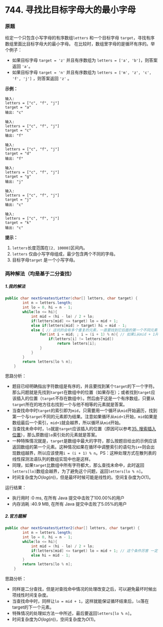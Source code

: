 # 744. 寻找比目标字母大的最小字母

### 原题
给定一个只包含小写字母的有序数组`letters` 和一个目标字母 `target`，寻找有序数组里面比目标字母大的最小字母。
在比较时，数组里字母的是循环有序的。举个例子：
- 如果目标字母 `target = 'z'` 并且有序数组为 `letters = ['a', 'b']`，则答案返回 `'a'`。
- 如果目标字母 `target = 'n'` 并且有序数组为 `letters = ['m', 'z', 'c', 'f', 'j']` ，则答案返回 `'z'` 。

**示例：**

```
输入:
letters = ["c", "f", "j"]
target = "a"
输出: "c"

输入:
letters = ["c", "f", "j"]
target = "c"
输出: "f"

输入:
letters = ["c", "f", "j"]
target = "d"
输出: "f"

输入:
letters = ["c", "f", "j"]
target = "g"
输出: "j"

输入:
letters = ["c", "f", "j"]
target = "j"
输出: "c"

输入:
letters = ["c", "f", "j"]
target = "k"
输出: "c"
```

**提示：**
1. `letters`长度范围在`[2, 10000]`区间内。
2. `letters` 仅由小写字母组成，最少包含两个不同的字母。
3. 目标字母`target` 是一个小写字母。

### 两种解法（均是基于二分查找）

##### 1.我的解法

```java
public char nextGreatestLetter(char[] letters, char target) {
        int n = letters.length;
        int lo = 0, hi = n - 1;
        while(lo <= hi){
            int mid = (hi - lo) / 2 + lo;
            if(letters[mid] <= target) lo = mid + 1;
            else if(letters[mid] > target) hi = mid - 1;
            else { // 这坑的会有多个重复的元素，一直要找到它后面的第一个不同元素
                for(int i = mid; ; i = (i + 1) % n){ // 如果i从mid + 1开始的话 mid刚好是最后一个索引 就会越界。
                    if(letters[i] != letters[mid])
                        return letters[i];
                }
            }
        }
        return letters[lo % n];
    }
```

思路分析：

* 题目已经明确指出字符数组是有序的，并且要找到某个`target`的下一个字符。那么问题就是先找到`target`在数组中的位置（如果存在）；或者找到`target`应该插入的位置（`target`不存在数组中）。然后由于这是一个有序数组，只要从`target`所在的地方往右找到一个与他不相等的元素就是答案。
* 当查找命中时`target`的索引即为`mid`，只需要用一个循环从`mid`开始遍历，找到第一个与`target`不同的元素即为结果。注意如果循环从`mid+1`开始，`mid`如果是数组最后一个索引，`mid+1`就会越界，所以循环从`mid`开始。
* 当查找未命中时，`lo`就是`target`应该插入的位置（原因可以参考[35. 搜索插入位置](https://github.com/ustcyyw/yyw_algorithm/blob/master/easy/BinarySearch/searchInsert.md)），那么原数组`lo`索引处的元素就是答案。
* 一种特殊情况就是，`target`是数组中最大的字符，那么按题目给出的示例应该返回数组的第一个元素。这种情况如果在循环中调整索引的语句为`i++`则会出现数组越界，所以应该使用`i = (i + 1) % n`。PS：这种处理方式在散列表的线性探测法语队列的数组实现中也是这样。
* 同理，如果`target`比数组中所有字符都大，那么查找未命中，此时返回`letters[lo]`数组会越界，为了避免这个问题，返回`letters[lo % n]`。
* 时间复杂度为$O(log(n))$，但是最坏时候可能是线性的。空间复杂度为$O(1)$。

运行结果：
* 执行用时 :0 ms, 在所有 Java 提交中击败了100.00%的用户
* 内存消耗 :40.9 MB, 在所有 Java 提交中击败了5.05%的用户
##### 2.官方题解

```java
public char nextGreatestLetter2(char[] letters, char target) {
        int n = letters.length;
        int lo = 0, hi = n - 1;
        while(lo <= hi){
            int mid = (hi - lo) / 2 + lo;
            if(letters[mid] <= target) lo = mid + 1; // 这个条件厉害 一定会使得lo落在target的下一个元素。
            else hi = mid - 1;
        }
        return letters[lo % n];
    }
```

思路分析：

* 同样是二分查找，但是对查找命中情况的处理改变之后，可以避免最坏时候出项线性时间复杂度。
* 当查找命中时，同样让`lo = mid + 1`，这样就能保证循环结束后，`lo`落在target的下一个元素。
* 特殊情况的处理如方法一中所述，最后要返回`letters[lo % n]`。
* 时间复杂度为$O(log(n))$，空间复杂度为$O(1)$。